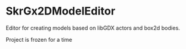 SkrGx2DModelEditor
==================

Editor for creating models based on libGDX actors and box2d bodies. 

Project is frozen for a time
